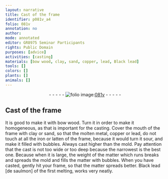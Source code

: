```yaml
---
layout: narrative
title: Cast of the frame
identifier: p081v_a4
folio: 081v
annotation: no
author:
mode: annotated
editor: GR8975 Seminar Participants
rights: Public Domain
purposes: [advice]
activities: [casting]
materials: [bow wood, clay, sand, copper, lead, Black lead]
tools: []
colors: []
plants: []
animals: []
---
```


 <div class="folio" align="center">- - - - - <a href="http://gallica.bnf.fr/ark:/12148/btv1b10500001g/f168.image" target="_blank"><img src="https://cu-mkp.github.io/GR8975-edition/assets/photo-icon.png" alt="folio image: " style="display:inline-block; margin-bottom:-3px;"/>081v</a> - - - - - </div>  <span class="activity"></span> 

## Cast of the frame

 
 It is good to make it with <span class="material">bow wood</span>. Turn it in order to make it homogeneous, as that is important for the casting. Cover the mouth of the frame with <span class="material">clay</span> or <span class="material">sand</span>, so that the molten metal, <span class="material">copper</span> or <span class="material">lead</span>, do not touch at all the iron or latten of the frame, because it would turn it sour, and make it filled with bubbles. Always cast higher than the mold. Pay attention that the cast is not too wide or too deep because the narrowest is the best one. Because when it is large, the weight of the matter which runs breaks and spreads the mold and fills the matter with bubbles. When you have casted, gently hit your frame, so that the matter spreads better. <span class="material">Black lead</span> [de saulmon] of the first melting, works very neatly. 
 
